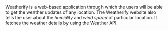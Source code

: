 Weatherify is a web-based application through which the users will be able to get the weather updates of any location.
The Weatherify website also tells the user about the *humidity* and *wind speed* of particular location.
It fetches the weather details by using the Weather API.
